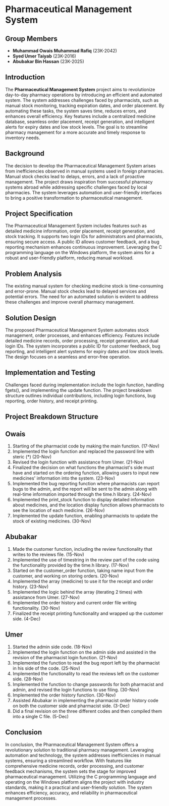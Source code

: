 # Pharmaceutical Management System

## Group Members
- **Muhammad Owais Muhammad Rafiq** (23K-2042)
- **Syed Umer Taiyab** (23K-2016)
- **Abubakar Bin Hassan** (23K-2025)

## Introduction

The **Pharmaceutical Management System** project aims to revolutionize day-to-day pharmacy operations by introducing an efficient and automated system. The system addresses challenges faced by pharmacists, such as manual stock monitoring, tracking expiration dates, and order placement. By automating these tasks, the system saves time, reduces errors, and enhances overall efficiency. Key features include a centralized medicine database, seamless order placement, receipt generation, and intelligent alerts for expiry dates and low stock levels. The goal is to streamline pharmacy management for a more accurate and timely response to inventory needs.

## Background

The decision to develop the Pharmaceutical Management System arises from inefficiencies observed in manual systems used in foreign pharmacies. Manual stock checks lead to delays, errors, and a lack of proactive management. The project draws inspiration from successful pharmacy systems abroad while addressing specific challenges faced by local pharmacies. The system leverages automation and user-friendly interfaces to bring a positive transformation to pharmaceutical management.

## Project Specification

The Pharmaceutical Management System includes features such as detailed medicine information, order placement, receipt generation, and stock tracking. It supports two login IDs for administrators and pharmacists, ensuring secure access. A public ID allows customer feedback, and a bug reporting mechanism enhances continuous improvement. Leveraging the C programming language on the Windows platform, the system aims for a robust and user-friendly platform, reducing manual workload.

## Problem Analysis

The existing manual system for checking medicine stock is time-consuming and error-prone. Manual stock checks lead to delayed services and potential errors. The need for an automated solution is evident to address these challenges and improve overall pharmacy management.

## Solution Design

The proposed Pharmaceutical Management System automates stock management, order processes, and enhances efficiency. Features include detailed medicine records, order processing, receipt generation, and dual login IDs. The system incorporates a public ID for customer feedback, bug reporting, and intelligent alert systems for expiry dates and low stock levels. The design focuses on a seamless and error-free operation.

## Implementation and Testing

Challenges faced during implementation include the login function, handling fgets(), and implementing the update function. The project breakdown structure outlines individual contributions, including login functions, bug reporting, order history, and receipt printing.

## Project Breakdown Structure

## Owais
1. Starting of the pharmacist code by making the main function. (17-Nov)
2. Implemented the login function and replaced the password line with steric (*) (20-Nov)
3. Revised the login function with assistance from Umer. (21-Nov)
4. Finalized the decision on what functions the pharmacist's side must have and started on the ordering function, allowing users to input new medicines' information into the system. (23-Nov)
5. Implemented the bug reporting function where pharmacists can report bugs to the admin, and the report will be sent to the admin along with real-time information imported through the time.h library. (24-Nov)
6. Implemented the print_stock function to display detailed information about medicines, and the location display function allows pharmacists to see the location of each medicine. (26-Nov)
7. Implemented the update function, enabling pharmacists to update the stock of existing medicines. (30-Nov)

## Abubakar
1. Made the customer function, including the review functionality that writes to the reviews file. (15-Nov)
2. Implemented the use of timestring in the review part of the code using the functionality provided by the time.h library. (17-Nov)
3. Started on the customer_order function, taking name input from the customer, and working on storing orders. (20-Nov)
4. Implemented the array (medicine) to use it for the receipt and order history. (23-Nov)
5. Implemented the logic behind the array (iterating 2 times) with assistance from Umer. (27-Nov)
6. Implemented the order history and current order file writing functionality. (30-Nov)
7. Finalized the receipt printing functionality and wrapped up the customer side. (4-Dec)

## Umer
1. Started the admin side code. (18-Nov)
2. Implemented the login function on the admin side and assisted in the revision of the pharmacist login function. (21-Nov)
3. Implemented the function to read the bug report left by the pharmacist in his side of the code. (25-Nov)
4. Implemented the functionality to read the reviews left on the customer side. (28-Nov)
5. Implemented the function to change passwords for both pharmacist and admin, and revised the login functions to use filing. (30-Nov)
6. Implemented the order history function. (30-Nov)
7. Assisted Abubakar in implementing the pharmacist order history code on both the customer side and pharmacist side. (3-Dec)
8. Did a final revision on the three different codes and then compiled them into a single C file. (5-Dec)


## Conclusion

In conclusion, the Pharmaceutical Management System offers a revolutionary solution to traditional pharmacy management. Leveraging automation and technology, the system addresses inefficiencies in manual systems, ensuring a streamlined workflow. With features like comprehensive medicine records, order processing, and customer feedback mechanisms, the system sets the stage for improved pharmaceutical management. Utilizing the C programming language and operating on the Windows platform aligns the project with industry standards, making it a practical and user-friendly solution. The system enhances efficiency, accuracy, and reliability in pharmaceutical management processes.
